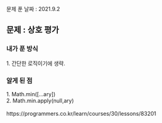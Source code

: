 문제 푼 날짜 : 2021.9.2

<h2>문제 : 상호 평가</h2>

<h3>내가 푼 방식</h3>
<div>1. 간단한 로직이기에 생략.</div>

<h3>알게 된 점</h3>
<div>1. Math.min([...ary])</div>
<div>2. Math.min.apply(null,ary)</div>

<br>
https://programmers.co.kr/learn/courses/30/lessons/83201